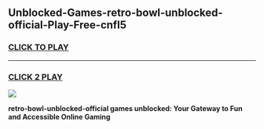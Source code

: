 
## Unblocked-Games-retro-bowl-unblocked-official-Play-Free-cnfl5
<h3>
<a href="https://premium76.site?title=retro-bowl-unblocked-official&ref=17A">CLICK TO PLAY</a></h3>
<hr>

<h3>
<a href="https://premium76.site?title=retro-bowl-unblocked-official&ref=17A">CLICK 2 PLAY</a>
  
</h3>

<a href="https://premium76.site?title=retro-bowl-unblocked-official&ref=17A"><img src="https://clearcache.store/games.png"></a>


**retro-bowl-unblocked-official games unblocked: Your Gateway to Fun and Accessible Online Gaming**
